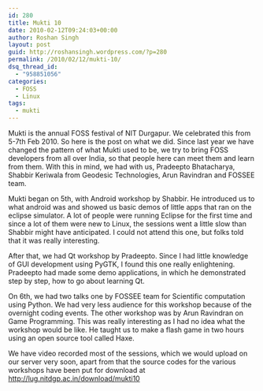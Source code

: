 ```yaml
---
id: 280
title: Mukti 10
date: 2010-02-12T09:24:03+00:00
author: Roshan Singh
layout: post
guid: http://roshansingh.wordpress.com/?p=280
permalink: /2010/02/12/mukti-10/
dsq_thread_id:
  - "958851056"
categories:
  - FOSS
  - Linux
tags:
  - mukti
---
```

Mukti is the annual FOSS festival of NIT Durgapur. We celebrated this from 5-7th Feb 2010. So here is the post on what we did. Since last year we have changed the pattern of what Mukti used to be, we try to bring FOSS developers from all over India, so that people here can meet them and learn from them. With this in mind, we had with us, Pradeepto Bhatacharya, Shabbir Keriwala from Geodesic Technologies, Arun Ravindran and FOSSEE team.

Mukti began on 5th, with Android workshop by Shabbir. He introduced us to what android was and showed us basic demos of little apps that ran on the eclipse simulator. A lot of people were running Eclipse for the first time and since a lot of them were new to Linux, the sessions went a little slow than Shabbir might have anticipated. I could not attend this one, but folks told that it was really interesting.

After that, we had Qt workshop by Pradeepto. Since I had little knowledge of GUI development using PyGTK, I found this one really enlightening. Pradeepto had made some demo applications, in which he demonstrated step by step, how to go about learning Qt.

On 6th, we had two talks one by FOSSEE team for Scientific computation using Python. We had very less audience for this workshop because of the overnight coding events. The other workshop was by Arun Ravindran on Game Programming. This was really interesting as I had no idea what the workshop would be like. He taught us to make a flash game in two hours using an open source tool called Haxe.

We have video recorded most of the sessions, which we would upload on our server very soon, apart from that the source codes for the various workshops have been put for download at <a href="http://lug.nitdgp.ac.in/download/mukti10" target="_blank">http://lug.nitdgp.ac.in/download/mukti10</a>